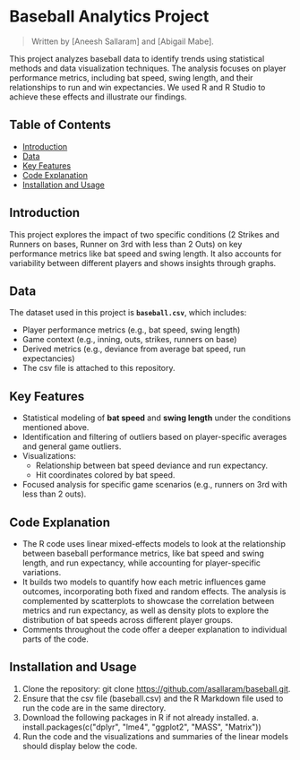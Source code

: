# Baseball Analytics Project

> Written by [Aneesh Sallaram] and [Abigail Mabe].


This project analyzes baseball data to identify trends using statistical methods and data visualization techniques. The analysis focuses on player performance metrics, including bat speed, swing length, and their relationships to run and win expectancies. We used R and R Studio to achieve these effects and illustrate our findings.

## Table of Contents
- [Introduction](#introduction)
- [Data](#data)
- [Key Features](#key-features)
- [Code Explanation](#code-explanation)
- [Installation and Usage](#installation-and-usage)


## Introduction
This project explores the impact of two specific conditions (2 Strikes and Runners on bases, Runner on 3rd with less than 2 Outs) on key performance metrics like bat speed and swing length. It also accounts for variability between different players and shows insights through graphs.

## Data
The dataset used in this project is **`baseball.csv`**, which includes:
- Player performance metrics (e.g., bat speed, swing length)
- Game context (e.g., inning, outs, strikes, runners on base)
- Derived metrics (e.g., deviance from average bat speed, run expectancies)
- The csv file is attached to this repository.

## Key Features
- Statistical modeling of **bat speed** and **swing length** under the conditions mentioned above.
- Identification and filtering of outliers based on player-specific averages and general game outliers.
- Visualizations:
  - Relationship between bat speed deviance and run expectancy.
  - Hit coordinates colored by bat speed.
- Focused analysis for specific game scenarios (e.g., runners on 3rd with less than 2 outs).

## Code Explanation
- The R code uses linear mixed-effects models to look at the relationship between baseball performance metrics, like bat speed and swing length, and run expectancy, while accounting for player-specific variations.
- It builds two models to quantify how each metric influences game outcomes, incorporating both fixed and random effects. The analysis is complemented by scatterplots to showcase the correlation between metrics and run expectancy, as well as density plots to explore the distribution of bat speeds across different player groups.
- Comments throughout the code offer a deeper explanation to individual parts of the code.

## Installation and Usage
1. Clone the repository:
   git clone https://github.com/asallaram/baseball.git.
2. Ensure that the csv file (baseball.csv) and the R Markdown file used to run the code are in the same directory.
3. Download the following packages in R if not already installed.
   a. install.packages(c("dplyr", "lme4", "ggplot2", "MASS", "Matrix"))
4. Run the code and the visualizations and summaries of the linear models should display below the code.

